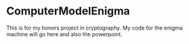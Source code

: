 # ComputerModelEnigma
This is for my honors project in cryptography. My code for the enigma machine will go here and also the powerpoint.
